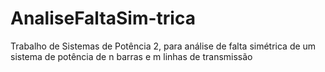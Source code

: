 # AnaliseFaltaSim-trica
Trabalho de Sistemas de Potência 2, para análise de falta simétrica de um sistema de potência de n barras e m linhas de transmissão
